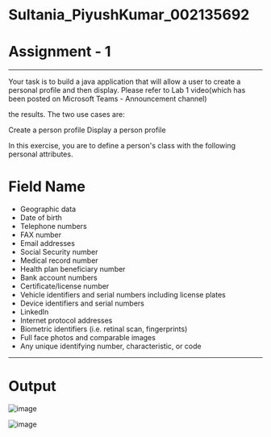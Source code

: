 # Sultania_PiyushKumar_002135692

# Assignment - 1

---

Your task is to build a java application that will allow a user to create a personal profile and then display. Please refer to Lab 1 video(which has been posted on Microsoft Teams - Announcement channel)

the results. The two use cases are:

Create a person profile
Display a person profile

In this exercise, you are to define a person's class with the following personal attributes.

# Field Name
* Geographic data
* Date of birth
* Telephone numbers
* FAX number
* Email addresses
* Social Security number
* Medical record number
* Health plan beneficiary number
* Bank account numbers
* Certificate/license number
* Vehicle identifiers and serial numbers including license plates
* Device identifiers and serial numbers
* LinkedIn
* Internet protocol addresses
* Biometric identifiers (i.e. retinal scan, fingerprints)
* Full face photos and comparable images
* Any unique identifying number, characteristic, or code

---

# Output

![image](https://user-images.githubusercontent.com/91207061/134827904-fbb33606-5974-459a-afc4-33f41a998658.png)

![image](https://user-images.githubusercontent.com/91207061/134827888-4103fcc3-8b13-49ed-b91f-e5aa5df0fa8e.png)

